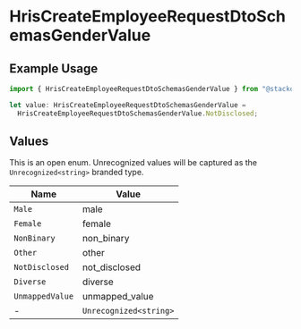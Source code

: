 # HrisCreateEmployeeRequestDtoSchemasGenderValue

## Example Usage

```typescript
import { HrisCreateEmployeeRequestDtoSchemasGenderValue } from "@stackone/stackone-client-ts/sdk/models/shared";

let value: HrisCreateEmployeeRequestDtoSchemasGenderValue =
  HrisCreateEmployeeRequestDtoSchemasGenderValue.NotDisclosed;
```

## Values

This is an open enum. Unrecognized values will be captured as the `Unrecognized<string>` branded type.

| Name                   | Value                  |
| ---------------------- | ---------------------- |
| `Male`                 | male                   |
| `Female`               | female                 |
| `NonBinary`            | non_binary             |
| `Other`                | other                  |
| `NotDisclosed`         | not_disclosed          |
| `Diverse`              | diverse                |
| `UnmappedValue`        | unmapped_value         |
| -                      | `Unrecognized<string>` |